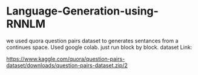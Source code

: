 # Language-Generation-using-RNNLM

we used quora question pairs dataset to generates sentances from a continues space.
Used google colab. just run block by block.
dataset Link:

https://www.kaggle.com/quora/question-pairs-dataset/downloads/question-pairs-dataset.zip/2
